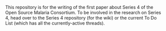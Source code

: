 This repository is for the writing of the first paper about Series 4 of the Open Source Malaria Consortium. 
To be involved in the research on Series 4, head over to the Series 4 repository (for the wiki) or the current To Do List (which has all the currently-active threads).
